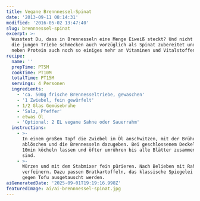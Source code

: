 ```yaml
---
title: Vegane Brennnessel-Spinat
date: '2013-09-11 08:14:31'
modified: '2016-05-02 13:47:40'
slug: brennnessel-spinat
excerpt: >-
  Wusstest Du, dass in Brennesseln eine Menge Eiweiß steckt? Und nicht nur das,
  die jungen Triebe schmecken auch vorzüglich als Spinat zubereitet und liefern
  neben Protein auch noch so einiges mehr an Vitaminen und Vitalstoffen.
recipe:
  name: ''
  prepTime: PT5M
  cookTime: PT10M
  totalTime: PT15M
  servings: 4 Personen
  ingredients:
    - 'ca. 500g frische Brennesseltriebe, gewaschen'
    - '1 Zwiebel, fein gewürfelt'
    - 1/2 Glas Gemüsebrühe
    - 'Salz, Pfeffer'
    - etwas Öl
    - 'Optional: 2 EL vegane Sahne oder Sauerrahm'
  instructions:
    - >-
      In einem großen Topf die Zwiebel im Öl anschwitzen, mit der Brühe
      ablöschen und die Brennesseln dazugeben. Bei geschlossenem Deckel ca.
      10min köcheln lassen und öfter umrühren bis alle Blätter zusammengefallen
      sind.
    - >-
      Würzen und mit dem Stabmixer fein pürieren. Nach Belieben mit Rahm
      verfeinern. Dazu passen Bratkartoffeln, das klassische Spiegelei kann
      gegen Tofu ausgetauscht werden.
aiGeneratedDate: '2025-09-01T19:19:16.998Z'
featuredImage: ai/ai-brennnessel-spinat.jpg
---
```


[<!-- Image removed (no copyright): brennesselspinat-300x225.jpg -->](https://www.veganblatt.com/i/brennesselspinat.jpg)
